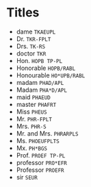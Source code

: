 # Titles

* dame `TKAEUPL`
* Dr. `TKR-FPLT`
* Drs. `TK-RS`
* doctor `TKR`
* Hon. `HOPB TP-PL`
* Honorable `HOPB/RABL`
* Honourable `HO*UPB/RABL`
* madam `PHAD/APL`
* Madam `PHA*D/APL`
* maid `PHAEUD`
* master `PHAFRT`
* Miss `PHEUS`
* Mr. `PHR-FPLT`
* Mrs. `PHR-S`
* Mr. and Mrs. `PHRARPLS`
* Ms. `PHOEUFPLTS`
* Mx. `PH*BGS`
* Prof. `PROEF TP-PL`
* professor `PRO*EFR`
* Professor `PROEFR`
* sir `SEUR`
